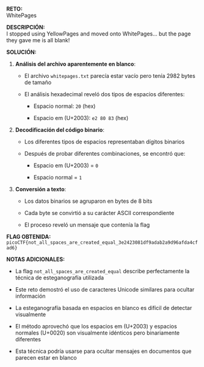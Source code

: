 **RETO:**  
WhitePages

**DESCRIPCIÓN:**  
I stopped using YellowPages and moved onto WhitePages... but the page they gave me is all blank!

**SOLUCIÓN:**

1. **Análisis del archivo aparentemente en blanco**:
    
    - El archivo `whitepages.txt` parecía estar vacío pero tenía 2982 bytes de tamaño
        
    - El análisis hexadecimal reveló dos tipos de espacios diferentes:
        
        - Espacio normal: `20` (hex)
            
        - Espacio em (U+2003): `e2 80 83` (hex)
            
2. **Decodificación del código binario**:
    
    - Los diferentes tipos de espacios representaban dígitos binarios
        
    - Después de probar diferentes combinaciones, se encontró que:
        
        - Espacio em (U+2003) = `0`
            
        - Espacio normal = `1`
            
3. **Conversión a texto**:
    
    - Los datos binarios se agruparon en bytes de 8 bits
        
    - Cada byte se convirtió a su carácter ASCII correspondiente
        
    - El proceso reveló un mensaje que contenía la flag
        

**FLAG OBTENIDA:**  
`picoCTF{not_all_spaces_are_created_equal_3e2423081df9adab2a9d96afda4cfad6}`

**NOTAS ADICIONALES:**

- La flag `not_all_spaces_are_created_equal` describe perfectamente la técnica de esteganografía utilizada
    
- Este reto demostró el uso de caracteres Unicode similares para ocultar información
    
- La esteganografía basada en espacios en blanco es difícil de detectar visualmente
    
- El método aprovechó que los espacios em (U+2003) y espacios normales (U+0020) son visualmente idénticos pero binariamente diferentes
    
- Esta técnica podría usarse para ocultar mensajes en documentos que parecen estar en blanco